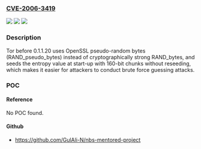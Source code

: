 ### [CVE-2006-3419](https://cve.mitre.org/cgi-bin/cvename.cgi?name=CVE-2006-3419)
![](https://img.shields.io/static/v1?label=Product&message=n%2Fa&color=blue)
![](https://img.shields.io/static/v1?label=Version&message=n%2Fa&color=blue)
![](https://img.shields.io/static/v1?label=Vulnerability&message=n%2Fa&color=brighgreen)

### Description

Tor before 0.1.1.20 uses OpenSSL pseudo-random bytes (RAND_pseudo_bytes) instead of cryptographically strong RAND_bytes, and seeds the entropy value at start-up with 160-bit chunks without reseeding, which makes it easier for attackers to conduct brute force guessing attacks.

### POC

#### Reference
No POC found.

#### Github
- https://github.com/GulAli-N/nbs-mentored-project

